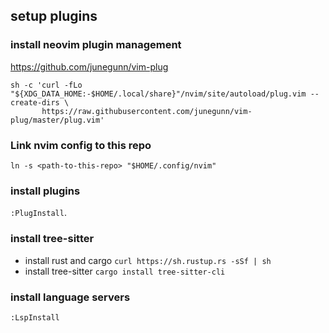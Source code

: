 ## setup plugins
### install neovim plugin management
https://github.com/junegunn/vim-plug

```
sh -c 'curl -fLo "${XDG_DATA_HOME:-$HOME/.local/share}"/nvim/site/autoload/plug.vim --create-dirs \
       https://raw.githubusercontent.com/junegunn/vim-plug/master/plug.vim'
```

### Link nvim config to this repo

```
ln -s <path-to-this-repo> "$HOME/.config/nvim"
```

### install plugins

`:PlugInstall`.

### install tree-sitter
* install rust and cargo `curl https://sh.rustup.rs -sSf | sh`
* install tree-sitter `cargo install tree-sitter-cli`


### install language servers
`:LspInstall`

